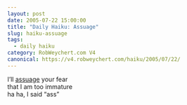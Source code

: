 ```yaml
---
layout: post
date: 2005-07-22 15:00:00
title: "Daily Haiku: Assuage"
slug: haiku-assuage
tags:
  - daily haiku
category: RobWeychert.com V4
canonical: https://v4.robweychert.com/haiku/2005/07/22/
---
```


I’ll [assuage](http://dictionary.reference.com/wordoftheday/archive/2005/07/22.html) your fear  
that I am too immature  
ha ha, I said “ass”